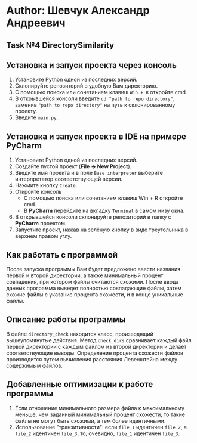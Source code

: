 # Author: Шевчук Александр Андреевич

## Task №4 DirectorySimilarity
## Установка и запуск проекта через консоль
1. Установите Python одной из последних версий.
2. Склонируйте репозиторий в удобную Вам директорию.
3. С помощью поиска или сочетанием клавиш `Win + R` откройте cmd.
4. В открывшейся консоли введите `cd "path to repo directory"`, заменив `"path to repo directory"` на путь к склонированному проекту.
5. Введите `main.py`.

## Установка и запуск проекта в IDE на примере PyCharm
1. Установите Python одной из последних версий.
2. Создайте пустой проект (**File -> New Project**).
3. Введите имя проекта и в поле `Base interpreter` выберите интерпретатор соответствующей версии.
4. Нажмите кнопку `Create`.
5. Откройте консоль
    * С помощью поиска или сочетанием клавиш Win + R откройте cmd.
    * В __PyCharm__ перейдите на вкладку `Terminal` в самом низу окна.
6. В открывшейся консоли склонируйте репозиторий в папку с __PyCharm__ проектом.
7. Запустите проект, нажав на зелёную кнопку в виде треугольника в верхнем правом углу.

## Как работать с программой
После запуска программы Вам будет предложено ввести названия первой и второй директории, а также минимальный процент совпадения, 
при котором файлы считаются схожими. После ввода данных программа выведет полностью совпадающие файлы, затем схожие файлы с указание 
процента схожести, и в конце уникальные файлы.

## Описание работы программы
В файле `directory_check` находится класс, производящий вышеупомянутые действия. 
Метод `check_dirs` сравнивает каждый файл первой директории с каждым файлом из второй директории и делает соответствующие выводы.
Определение процента схожести файлов производится путем вычисления расстояния Левенштейна между содержимым файлов.

## Добавленные оптимизации к работе программы
1. Если отношение минимального размера файла к максимальному меньше, чем заданный минимальный процент схожести, то такие файлы не могут быть
схожими, а тем более идентичными.
2. Использование "транзитивности": если `file_1` идентичен `file_2`, а `file_2` идентичен `file_3`, то, очевидно, `file_1` идентичен `file_3`.
